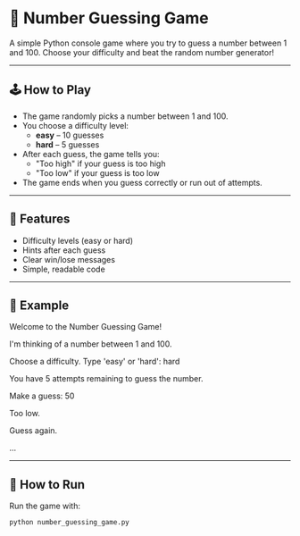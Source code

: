 # 🎯 Number Guessing Game

A simple Python console game where you try to guess a number between 1 and 100. Choose your difficulty and beat the random number generator!

---

## 🕹️ How to Play

- The game randomly picks a number between 1 and 100.  
- You choose a difficulty level:  
  - **easy** – 10 guesses  
  - **hard** – 5 guesses  
- After each guess, the game tells you:  
  - "Too high" if your guess is too high  
  - "Too low" if your guess is too low  
- The game ends when you guess correctly or run out of attempts.

---

## 🧠 Features

- Difficulty levels (easy or hard)  
- Hints after each guess  
- Clear win/lose messages  
- Simple, readable code

---

## 📄 Example

Welcome to the Number Guessing Game!

I'm thinking of a number between 1 and 100.

Choose a difficulty. Type 'easy' or 'hard': hard

You have 5 attempts remaining to guess the number.

Make a guess: 50

Too low.

Guess again.

...

---

## 🚀 How to Run

Run the game with:

```bash
python number_guessing_game.py
